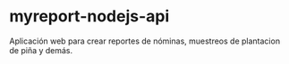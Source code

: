 # myreport-nodejs-api
 Aplicación web para crear reportes de nóminas, muestreos de plantacion de piña y demás.
